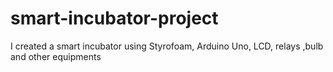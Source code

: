 # smart-incubator-project
I created a smart  incubator using Styrofoam, Arduino Uno, LCD, relays ,bulb and other equipments
